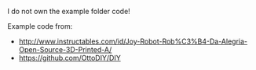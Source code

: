 I do not own the example folder code!

Example code from:
- http://www.instructables.com/id/Joy-Robot-Rob%C3%B4-Da-Alegria-Open-Source-3D-Printed-A/
- https://github.com/OttoDIY/DIY
